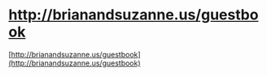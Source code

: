 <!--
id: 415884
link: http://tumblr.atmos.org/post/415884/http-brianandsuzanne-us-guestbook
slug: http-brianandsuzanne-us-guestbook
date: Wed Mar 28 2007 16:04:54 GMT-0700 (PDT)
publish: 2007-03-028
tags: 
title: http://brianandsuzanne.us/guestbook
-->


http://brianandsuzanne.us/guestbook
===================================

[http://brianandsuzanne.us/guestbook](http://brianandsuzanne.us/guestbook)

